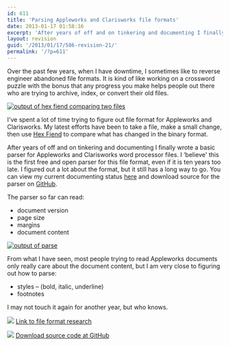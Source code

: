```yaml
---
id: 611
title: 'Parsing Appleworks and Clarisworks file formats'
date: 2013-01-17 01:58:16
excerpt: 'After years of off and on tinkering and documenting I finally wrote a basic parser for Appleworks and Clarisworks word processor files. I ''believe'' this is the first free and open parser for this file format, even if it is ten years too late.'
layout: revision
guid: '/2013/01/17/586-revision-21/'
permalink: '/?p=611'
---
```


Over the past few years, when I have downtime, I sometimes like to reverse engineer abandoned file formats. It is kind of like working on a crossword puzzle with the bonus that any progress you make helps people out there who are trying to archive, index, or convert their old files.

[![output of hex fiend comparing two files](/blog/wp-content/uploads/2013/01/hexfiend-286x300.png)](/blog/wp-content/uploads/2013/01/hexfiend.png)

I've spent a lot of time trying to figure out file format for Appleworks and Clarisworks. My latest efforts have been to take a file, make a small change, then use [Hex Fiend](http://ridiculousfish.com/hexfiend/) to compare what has changed in the binary format.

After years of off and on tinkering and documenting I finally wrote a basic parser for Appleworks and Clarisworks word processor files. I ‘believe' this is the first free and open parser for this file format, even if it is ten years too late. I figured out a lot about the format, but it still has a long way to go. You can view my current documenting status [here](http://wiki.wirelust.com/x/index.php/AppleWorks_/_ClarisWorks) and download source for the parser on [GitHub](https://github.com/teacurran/appleworks-parser).

The parser so far can read:

- document version
- page size
- margins
- document content

[![output of parse](/blog/wp-content/uploads/2013/01/parse_output-300x273.png)](/blog/wp-content/uploads/2013/01/parse_output.png)

From what I have seen, most people trying to read Appleworks documents only really care about the document content, but I am very close to figuring out how to parse:

- styles – (bold, italic, underline)
- footnotes

I may not touch it again for another year, but who knows.

[![](/img/famfamicons/icons/link.png)](http://wiki.wirelust.com/x/index.php/AppleWorks_/_ClarisWorks) [Link to file format research](http://wiki.wirelust.com/x/index.php/AppleWorks_/_ClarisWorks)

[![](/img/famfamicons/icons/page_white_put.png)](https://github.com/teacurran/appleworks-parser) [Download source code at GitHub](https://github.com/teacurran/appleworks-parser)